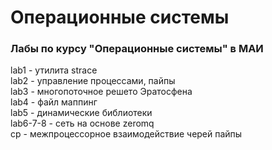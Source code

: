 # Операционные системы
### Лабы по курсу "Операционные системы" в МАИ

lab1 - утилита strace  
lab2 - управление процессами, пайпы  
lab3 - многопоточное решето Эратосфена  
lab4 - файл маппинг  
lab5 - динамические библиотеки  
lab6-7-8 - сеть на основе zeromq  
cp - межпроцессорное взаимодействие черей пайпы

